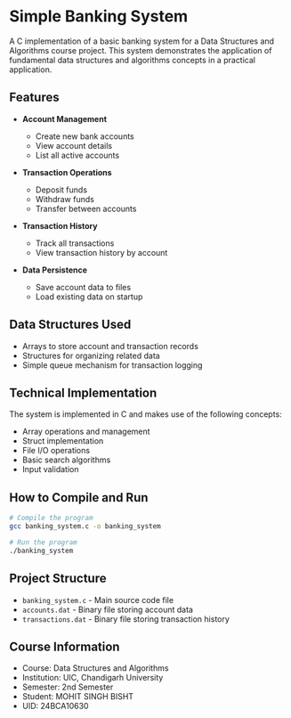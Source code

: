 # Simple Banking System

A C implementation of a basic banking system for a Data Structures and Algorithms course project. This system demonstrates the application of fundamental data structures and algorithms concepts in a practical application.

## Features

- **Account Management**
  - Create new bank accounts
  - View account details
  - List all active accounts

- **Transaction Operations**
  - Deposit funds
  - Withdraw funds
  - Transfer between accounts

- **Transaction History**
  - Track all transactions
  - View transaction history by account

- **Data Persistence**
  - Save account data to files
  - Load existing data on startup

## Data Structures Used

- Arrays to store account and transaction records
- Structures for organizing related data
- Simple queue mechanism for transaction logging

## Technical Implementation

The system is implemented in C and makes use of the following concepts:
- Array operations and management
- Struct implementation
- File I/O operations
- Basic search algorithms
- Input validation

## How to Compile and Run

```bash
# Compile the program
gcc banking_system.c -o banking_system

# Run the program
./banking_system
```

## Project Structure

- `banking_system.c` - Main source code file
- `accounts.dat` - Binary file storing account data
- `transactions.dat` - Binary file storing transaction history


## Course Information

- Course: Data Structures and Algorithms
- Institution: UIC, Chandigarh University
- Semester: 2nd Semester
- Student: MOHIT SINGH BISHT
- UID: 24BCA10630
